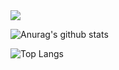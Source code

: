 <span>
  <img src="https://github.com/tdakkota/tdakkota/blob/master/gopher.gif" />
</span>

![Anurag's github stats](https://github-readme-stats.vercel.app/api?username=lazarenkoa&show_icons=true)

![Top Langs](https://github-readme-stats.vercel.app/api/top-langs/?username=lazarenkoa&hide=TeX&layout=compact)

